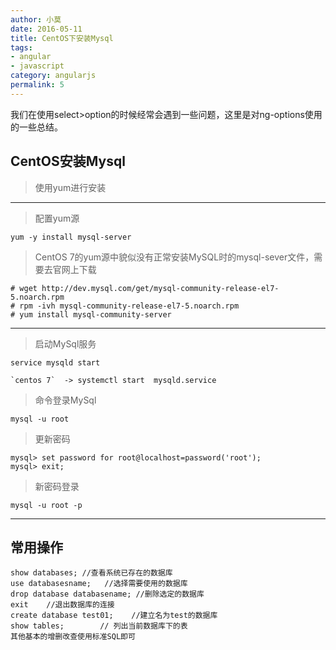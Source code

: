 ```yaml
---
author: 小莫
date: 2016-05-11
title: CentOS下安装Mysql
tags:
- angular
- javascript
category: angularjs
permalink: 5
---
```

我们在使用select>option的时候经常会遇到一些问题，这里是对ng-options使用的一些总结。
<!--more-->

CentOS安装Mysql
---

> 使用yum进行安装
---

> 配置yum源

```
yum -y install mysql-server
```


> CentOS 7的yum源中貌似没有正常安装MySQL时的mysql-sever文件，需要去官网上下载

```
# wget http://dev.mysql.com/get/mysql-community-release-el7-5.noarch.rpm
# rpm -ivh mysql-community-release-el7-5.noarch.rpm
# yum install mysql-community-server
```

---
> 启动MySql服务

```
service mysqld start

`centos 7`  -> systemctl start  mysqld.service

```

> 命令登录MySql

```
mysql -u root
```

> 更新密码

```
mysql> set password for root@localhost=password('root');
mysql> exit;
```

> 新密码登录

```
mysql -u root -p
```

---

## 常用操作

```
show databases; //查看系统已存在的数据库
use databasesname;   //选择需要使用的数据库
drop database databasename; //删除选定的数据库
exit    //退出数据库的连接
create database test01;    //建立名为test的数据库
show tables;        // 列出当前数据库下的表
其他基本的增删改查使用标准SQL即可
```
